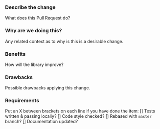 ### Describe the change
What does this Pull Request do?

### Why are we doing this?
Any related context as to why is this is a desirable change.

### Benefits
How will the library improve?

### Drawbacks
Possible drawbacks applying this change.

### Requirements
Put an X between brackets on each line if you have done the item:
[] Tests written & passing locally?
[] Code style checked?
[] Rebased with `master` branch?
[] Documentation updated?

